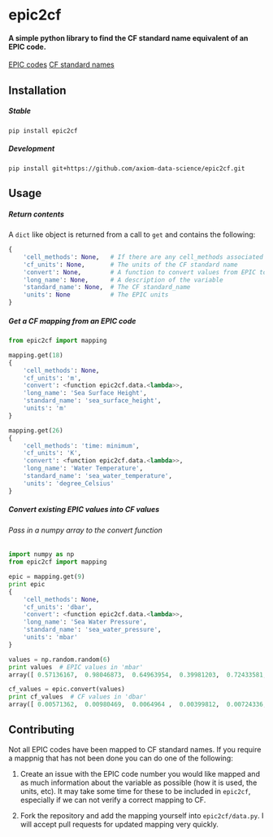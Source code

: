 # epic2cf

#### A simple python library to find the CF standard name equivalent of an EPIC code.

[EPIC codes](http://www.epic.noaa.gov/epic/document/epickey.htm)
[CF standard names](http://cfconventions.org/Data/cf-standard-names/28/build/cf-standard-name-table.html)


## Installation

##### Stable

    pip install epic2cf

##### Development

    pip install git+https://github.com/axiom-data-science/epic2cf.git


## Usage


##### Return contents

A `dict` like object is returned from a call to `get` and contains the following:
```python
{
    'cell_methods': None,   # If there are any cell_methods associated with this variable
    'cf_units': None,       # The units of the CF standard name
    'convert': None,        # A function to convert values from EPIC to CF
    'long_name': None,      # A description of the variable
    'standard_name': None,  # The CF standard_name
    'units': None           # The EPIC units
}
```

##### Get a CF mapping from an EPIC code

```python
from epic2cf import mapping

mapping.get(18)
{
    'cell_methods': None,
    'cf_units': 'm',
    'convert': <function epic2cf.data.<lambda>>,
    'long_name': 'Sea Surface Height',
    'standard_name': 'sea_surface_height',
    'units': 'm'
}

mapping.get(26)
{
    'cell_methods': 'time: minimum',
    'cf_units': 'K',
    'convert': <function epic2cf.data.<lambda>>,
    'long_name': 'Water Temperature',
    'standard_name': 'sea_water_temperature',
    'units': 'degree_Celsius'
}
```

##### Convert existing EPIC values into CF values

###### Pass in a numpy array to the convert function

```python
import numpy as np
from epic2cf import mapping

epic = mapping.get(9)
print epic
{
    'cell_methods': None,
    'cf_units': 'dbar',
    'convert': <function epic2cf.data.<lambda>>,
    'long_name': 'Sea Water Pressure',
    'standard_name': 'sea_water_pressure',
    'units': 'mbar'
}

values = np.random.random(6)
print values  # EPIC values in 'mbar'
array([ 0.57136167,  0.98046873,  0.64963954,  0.39981203,  0.72433581, 0.16820297])

cf_values = epic.convert(values)
print cf_values  # CF values in 'dbar'
array([ 0.00571362,  0.00980469,  0.0064964 ,  0.00399812,  0.00724336, 0.00168203])
```

## Contributing

Not all EPIC codes have been mapped to CF standard names.  If you require
a mappnig that has not been done you can do one of the following:

1.  Create an issue with the EPIC code number you would like mapped and as much
information about the variable as possible (how it is used, the units, etc).
It may take some time for these to be included in `epic2cf`, especially if we
can not verify a correct mapping to CF.

2. Fork the repository and add the mapping yourself into `epic2cf/data.py`.
I will accept pull requests for updated mapping very quickly.
